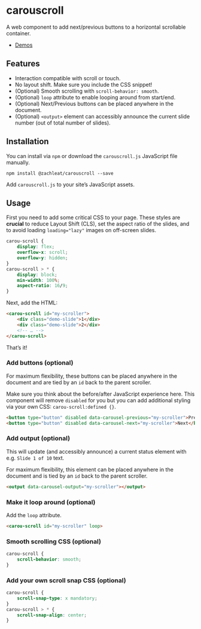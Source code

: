 # carouscroll

A web component to add next/previous buttons to a horizontal scrollable container.

* [Demos](https://zachleat.github.io/carouscroll/demo.html)

## Features

* Interaction compatible with scroll or touch.
* No layout shift. Make sure you include the CSS snippet!
* (Optional) Smooth scrolling with `scroll-behavior: smooth`.
* (Optional) `loop` attribute to enable looping around from start/end.
* (Optional) Next/Previous buttons can be placed anywhere in the document.
* (Optional) `<output>` element can accessibly announce the current slide number (out of total number of slides).

## Installation

You can install via `npm` or download the `carouscroll.js` JavaScript file manually.

```shell
npm install @zachleat/carouscroll --save
```

Add `carouscroll.js` to your site’s JavaScript assets.

## Usage

First you need to add some critical CSS to your page. These styles are **crucial** to reduce Layout Shift (CLS), set the aspect ratio of the slides, and to avoid loading `loading="lazy"` images on off-screen slides.

```css
carou-scroll {
	display: flex;
	overflow-x: scroll;
	overflow-y: hidden;
}
carou-scroll > * {
	display: block;
	min-width: 100%;
	aspect-ratio: 16/9;
}
```

Next, add the HTML:

```html
<carou-scroll id="my-scroller">
	<div class="demo-slide">1</div>
	<div class="demo-slide">2</div>
	<!-- … -->
</carou-scroll>
```

That’s it!

### Add buttons (optional)

For maximum flexibility, these buttons can be placed anywhere in the document and are tied by an `id` back to the parent scroller.

Make sure you think about the before/after JavaScript experience here. This component will remove `disabled` for you but you can add additional styling via your own CSS: `carou-scroll:defined {}`.

```html
<button type="button" disabled data-carousel-previous="my-scroller">Previous</button>
<button type="button" disabled data-carousel-next="my-scroller">Next</button>
```

### Add output (optional)

This will update (and accessibly announce) a current status element with e.g. `Slide 1 of 10` text.

For maximum flexibility, this element can be placed anywhere in the document and is tied by an `id` back to the parent scroller.

```html
<output data-carousel-output="my-scroller"></output>
```

### Make it loop around (optional)

Add the `loop` attribute.

```html
<carou-scroll id="my-scroller" loop>
```

### Smooth scrolling CSS (optional)

```css
carou-scroll {
	scroll-behavior: smooth;
}
```

### Add your own scroll snap CSS (optional)

```css
carou-scroll {
	scroll-snap-type: x mandatory;
}
carou-scroll > * {
	scroll-snap-align: center;
}
```